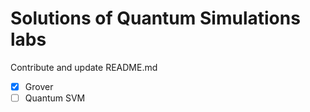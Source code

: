# Solutions of Quantum Simulations labs

Contribute and update README.md

- [x] Grover
- [ ] Quantum SVM 